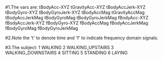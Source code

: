 #1.The vars are: 
tBodyAcc-XYZ
tGravityAcc-XYZ
tBodyAccJerk-XYZ
tBodyGyro-XYZ
tBodyGyroJerk-XYZ
tBodyAccMag
tGravityAccMag
tBodyAccJerkMag
tBodyGyroMag
tBodyGyroJerkMag
fBodyAcc-XYZ
fBodyAccJerk-XYZ
fBodyGyro-XYZ
fBodyAccMag
fBodyAccJerkMag
fBodyGyroMag
fBodyGyroJerkMag

#2.Note the 't' to denote time and 'f' to indicate frequency domain signals.

#3.The subject: 
  1 WALKING
  2 WALKING_UPSTAIRS
  3 WALKING_DOWNSTAIRS
  4 SITTING
  5 STANDING
  6 LAYING


